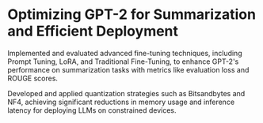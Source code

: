 # Optimizing GPT-2 for Summarization and Efficient Deployment

Implemented and evaluated advanced fine-tuning techniques, including Prompt Tuning, LoRA, and Traditional Fine-Tuning, to enhance GPT-2's performance on summarization tasks with metrics like evaluation loss and ROUGE scores.

Developed and applied quantization strategies such as Bitsandbytes and NF4, achieving significant reductions in memory usage and inference latency for deploying LLMs on constrained devices.
